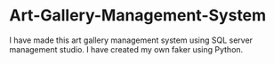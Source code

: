 # Art-Gallery-Management-System
I have made this art gallery management system using SQL server management studio. I have created my own faker using Python.
